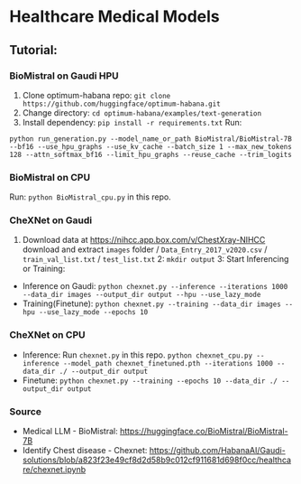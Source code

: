 # Healthcare Medical Models

## Tutorial:

### BioMistral on Gaudi HPU
1. Clone optimum-habana repo: `git clone https://github.com/huggingface/optimum-habana.git`
2. Change directory: `cd optimum-habana/examples/text-generation`
3. Install dependency: `pip install -r requirements.txt`
Run: 
```
python run_generation.py --model_name_or_path BioMistral/BioMistral-7B --bf16 --use_hpu_graphs --use_kv_cache --batch_size 1 --max_new_tokens 128 --attn_softmax_bf16 --limit_hpu_graphs --reuse_cache --trim_logits
```

### BioMistral on CPU
Run: `python BioMistral_cpu.py` in this repo.

### CheXNet on Gaudi

1. Download data at https://nihcc.app.box.com/v/ChestXray-NIHCC
download and extract `images` folder / `Data_Entry_2017_v2020.csv` / `train_val_list.txt` / `test_list.txt` 
2: `mkdir output`
3: Start Inferencing or Training:
- Inference on Gaudi: `python chexnet.py --inference --iterations 1000 --data_dir images --output_dir output --hpu --use_lazy_mode`
- Training(Finetune): `python chexnet.py --training --data_dir images --hpu --use_lazy_mode --epochs 10 `

### CheXNet on CPU
- Inference: Run `chexnet.py` in this repo. `python chexnet_cpu.py --inference --model_path chexnet_finetuned.pth --iterations 1000 --data_dir ./ --output_dir output `
- Finetune: `python chexnet.py --training --epochs 10 --data_dir ./ --output_dir output `
  
### Source
- Medical LLM - BioMistral: https://huggingface.co/BioMistral/BioMistral-7B
- Identify Chest disease - Chexnet: https://github.com/HabanaAI/Gaudi-solutions/blob/a823f23e49cf8d2d58b9c012cf911681d698f0cc/healthcare/chexnet.ipynb
